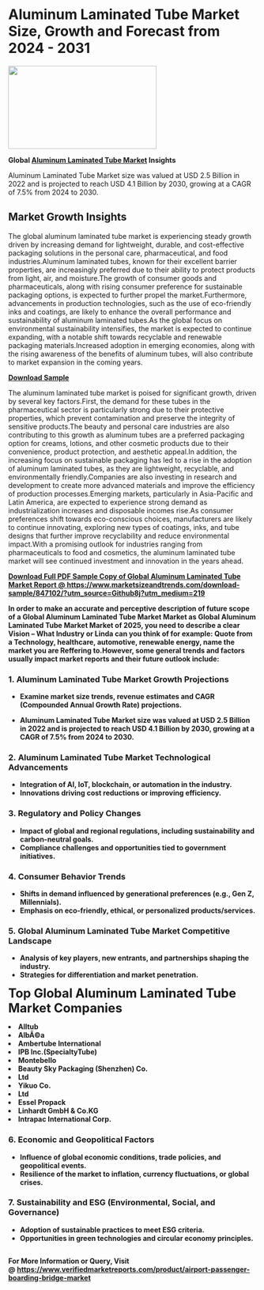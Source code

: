 <H1>Aluminum Laminated Tube Market Size, Growth and Forecast from 2024 - 2031</H1><img class="aligncenter size-medium wp-image-584254" src="https://thirdeyenews.in/wp-content/uploads/2024/09/Global-Market-Research-300x168.jpeg" alt="" width="300" height="168" /><p><strong>Global&nbsp;<a href="https://www.marketsizeandtrends.com/download-sample/847102/?utm_source=Github8j?utm_medium=219">Aluminum Laminated Tube Market</a> Insights</strong></p><p>Aluminum Laminated Tube Market size was valued at USD 2.5 Billion in 2022 and is projected to reach USD 4.1 Billion by 2030, growing at a CAGR of 7.5% from 2024 to 2030.</p><p><h2>Market Growth Insights</h2> <p>The global aluminum laminated tube market is experiencing steady growth driven by increasing demand for lightweight, durable, and cost-effective packaging solutions in the personal care, pharmaceutical, and food industries.Aluminum laminated tubes, known for their excellent barrier properties, are increasingly preferred due to their ability to protect products from light, air, and moisture.The growth of consumer goods and pharmaceuticals, along with rising consumer preference for sustainable packaging options, is expected to further propel the market.Furthermore, advancements in production technologies, such as the use of eco-friendly inks and coatings, are likely to enhance the overall performance and sustainability of aluminum laminated tubes.As the global focus on environmental sustainability intensifies, the market is expected to continue expanding, with a notable shift towards recyclable and renewable packaging materials.Increased adoption in emerging economies, along with the rising awareness of the benefits of aluminum tubes, will also contribute to market expansion in the coming years.</p> <p><strong><a href="#">Download Sample</a></strong></p> <p>The aluminum laminated tube market is poised for significant growth, driven by several key factors.First, the demand for these tubes in the pharmaceutical sector is particularly strong due to their protective properties, which prevent contamination and preserve the integrity of sensitive products.The beauty and personal care industries are also contributing to this growth as aluminum tubes are a preferred packaging option for creams, lotions, and other cosmetic products due to their convenience, product protection, and aesthetic appeal.In addition, the increasing focus on sustainable packaging has led to a rise in the adoption of aluminum laminated tubes, as they are lightweight, recyclable, and environmentally friendly.Companies are also investing in research and development to create more advanced materials and improve the efficiency of production processes.Emerging markets, particularly in Asia-Pacific and Latin America, are expected to experience strong demand as industrialization increases and disposable incomes rise.As consumer preferences shift towards eco-conscious choices, manufacturers are likely to continue innovating, exploring new types of coatings, inks, and tube designs that further improve recyclability and reduce environmental impact.With a promising outlook for industries ranging from pharmaceuticals to food and cosmetics, the aluminum laminated tube market will see continued investment and innovation in the years ahead.</p> <p><strong><a href="#"></p><p><span class=""><strong>Download Full PDF Sample Copy of Global Aluminum Laminated Tube Market Report</strong> @ <a href="https://www.marketsizeandtrends.com/download-sample/847102/?utm_source=Github8j?utm_medium=219" target="_blank">https://www.marketsizeandtrends.com/download-sample/847102/?utm_source=Github8j?utm_medium=219</a></span></p><p>In order to make an accurate and perceptive description of future scope of a Global&nbsp;Aluminum Laminated Tube Market Market as Global&nbsp;Aluminum Laminated Tube Market Market of 2025, you need to describe a clear Vision &ndash; What Industry or Linda can you think of for example: Quote from a Technology, healthcare, automotive, renewable energy, name the market you are Reffering to.However, some general trends and factors usually impact market reports and their future outlook include:</p><h3>1.&nbsp;<strong>Aluminum Laminated Tube Market Growth Projections</strong></h3><ul><li>Examine market size trends, revenue estimates and CAGR (Compounded Annual Growth Rate) projections.</li><li><p>Aluminum Laminated Tube Market size was valued at USD 2.5 Billion in 2022 and is projected to reach USD 4.1 Billion by 2030, growing at a CAGR of 7.5% from 2024 to 2030.</p></li></ul><h3>2.&nbsp;<strong>Aluminum Laminated Tube Market Technological Advancements</strong></h3><ul><li>Integration of AI, IoT, blockchain, or automation in the industry.</li><li>Innovations driving cost reductions or improving efficiency.</li></ul><h3>3.&nbsp;<strong>Regulatory and Policy Changes</strong></h3><ul><li>Impact of global and regional regulations, including sustainability and carbon-neutral goals.</li><li>Compliance challenges and opportunities tied to government initiatives.</li></ul><h3>4.&nbsp;<strong>Consumer Behavior Trends</strong></h3><ul><li>Shifts in demand influenced by generational preferences (e.g., Gen Z, Millennials).</li><li>Emphasis on eco-friendly, ethical, or personalized products/services.</li></ul><h3>5.&nbsp;<strong>Global Aluminum Laminated Tube Market Competitive Landscape</strong></h3><ul><li>Analysis of key players, new entrants, and partnerships shaping the industry.</li><li>Strategies for differentiation and market penetration.</li></ul><p data-pm-slice="1 1 []"><span style="color: inherit; font-family: inherit; font-size: 25px;">Top Global Aluminum Laminated Tube Market Companies</span></p><div class="" data-test-id=""><p><li>Alltub</li><li> AlbÃ©a</li><li> Ambertube International</li><li> IPB Inc.(SpecialtyTube)</li><li> Montebello</li><li> Beauty Sky Packaging (Shenzhen) Co.</li><li> Ltd</li><li> Yikuo Co.</li><li>Ltd</li><li> Essel Propack</li><li> Linhardt GmbH & Co.KG</li><li> Intrapac International Corp.</li></p></div><h3>6.&nbsp;<strong>Economic and Geopolitical Factors</strong></h3><ul><li>Influence of global economic conditions, trade policies, and geopolitical events.</li><li>Resilience of the market to inflation, currency fluctuations, or global crises.</li></ul><h3>7.&nbsp;<strong>Sustainability and ESG (Environmental, Social, and Governance)</strong></h3><ul><li>Adoption of sustainable practices to meet ESG criteria.</li><li>Opportunities in green technologies and circular economy principles.</li></ul><h2><strong style="font-size: 14px;">For More Information or Query, Visit @&nbsp;</strong><a style="background-color: #ffffff; font-size: 14px;" href="https://www.marketsizeandtrends.com/report/aluminum-laminated-tube-market/" target="_blank">https://www.verifiedmarketreports.com/product/airport-passenger-boarding-bridge-market</a></h2>